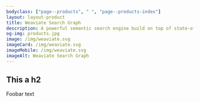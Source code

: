 ```yaml
---
bodyclass: ["page--products", " ", "page--products-index"]
layout: layout-product
title: Weaviate Search Graph
description: A powerful semantic search engine build on top of state-of-the-art machine learning models
og-img: products.jpg
image: /img/weaviate.svg
imageCard: /img/weaviate.svg
imageMobile: /img/weaviate.svg
imageAlt: Weaviate Search Graph
---
```


## This a h2

Foobar text